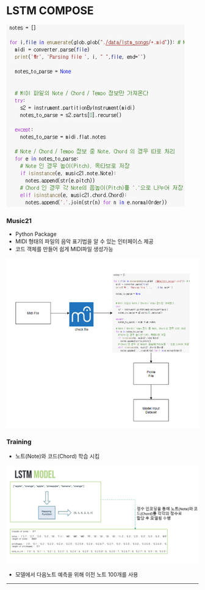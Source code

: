 # LSTM COMPOSE

![1.PNG](https://github.com/soowoong0329/LSTM-Compose/blob/master/img/1.PNG?raw=true)

### Music21

* Python Package
* MIDI 형태의 파일의 음악 표기법을 알 수 있는 인터페이스 제공
* 코드 객체를 만들어 쉽게 MIDI파일 생성가능

![2.PNG](https://github.com/soowoong0329/LSTM-Compose/blob/master/img/2.PNG?raw=true)

### Training

* 노트(Note)와 코드(Chord) 학습 시킴

![3.PNG](https://github.com/soowoong0329/LSTM-Compose/blob/master/img/3.PNG?raw=true)

* 모델에서 다음노트 예측을 위해 이전 노트 100개를 사용

---

